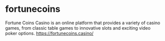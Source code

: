 # fortunecoins
Fortune Coins Casino is an online platform that provides a variety of casino games, from classic table games to innovative slots and exciting video poker options. 
https://fortunecoins.casino/
